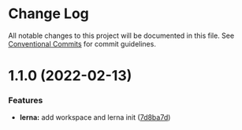 # Change Log

All notable changes to this project will be documented in this file.
See [Conventional Commits](https://conventionalcommits.org) for commit guidelines.

# 1.1.0 (2022-02-13)


### Features

* **lerna:** add workspace and lerna init ([7d8ba7d](https://github.com/diogogomes77/react_snipets/commit/7d8ba7d1858c578a0838f8906b7caddf86d14e65))
